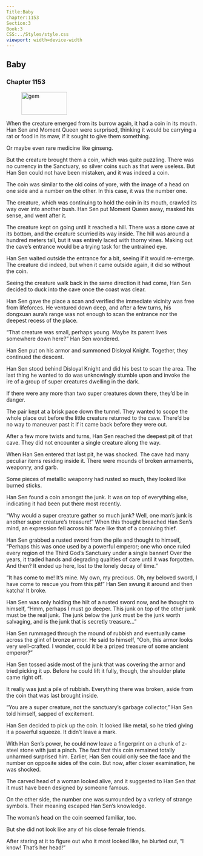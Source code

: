```yaml
---
Title:Baby 
Chapter:1153 
Section:3 
Book:3 
CSS:../Styles/style.css 
viewport: width=device-width
---
```

  
## Baby
### Chapter 1153
  
<figure>
	<img src="../Images/gem.gif" alt="gem" id="gem" width="120" height="60" />
</figure>
  

  
When the creature emerged from its burrow again, it had a coin in its mouth. Han Sen and Moment Queen were surprised, thinking it would be carrying a rat or food in its maw, if it sought to give them something.

Or maybe even rare medicine like ginseng.

But the creature brought them a coin, which was quite puzzling. There was no currency in the Sanctuary, so silver coins such as that were useless. But Han Sen could not have been mistaken, and it was indeed a coin.

The coin was similar to the old coins of yore, with the image of a head on one side and a number on the other. In this case, it was the number one.

The creature, which was continuing to hold the coin in its mouth, crawled its way over into another bush. Han Sen put Moment Queen away, masked his sense, and went after it.

The creature kept on going until it reached a hill. There was a stone cave at its bottom, and the creature scurried its way inside. The hill was around a hundred meters tall, but it was entirely laced with thorny vines. Making out the cave’s entrance would be a trying task for the untrained eye.

Han Sen waited outside the entrance for a bit, seeing if it would re-emerge. The creature did indeed, but when it came outside again, it did so without the coin.

Seeing the creature walk back in the same direction it had come, Han Sen decided to duck into the cave once the coast was clear.

Han Sen gave the place a scan and verified the immediate vicinity was free from lifeforces. He ventured down deep, and after a few turns, his dongxuan aura’s range was not enough to scan the entrance nor the deepest recess of the place.

“That creature was small, perhaps young. Maybe its parent lives somewhere down here?” Han Sen wondered.

Han Sen put on his armor and summoned Disloyal Knight. Together, they continued the descent.

Han Sen stood behind Disloyal Knight and did his best to scan the area. The last thing he wanted to do was unknowingly stumble upon and invoke the ire of a group of super creatures dwelling in the dark.

If there were any more than two super creatures down there, they’d be in danger.

The pair kept at a brisk pace down the tunnel. They wanted to scope the whole place out before the little creature returned to the cave. There’d be no way to maneuver past it if it came back before they were out.

After a few more twists and turns, Han Sen reached the deepest pit of that cave. They did not encounter a single creature along the way.

When Han Sen entered that last pit, he was shocked. The cave had many peculiar items residing inside it. There were mounds of broken armaments, weaponry, and garb.

Some pieces of metallic weaponry had rusted so much, they looked like burned sticks.

Han Sen found a coin amongst the junk. It was on top of everything else, indicating it had been put there most recently.

“Why would a super creature gather so much junk? Well, one man’s junk is another super creature’s treasure!” When this thought breached Han Sen’s mind, an expression fell across his face like that of a conniving thief.

Han Sen grabbed a rusted sword from the pile and thought to himself, “Perhaps this was once used by a powerful emperor; one who once ruled every region of the Third God’s Sanctuary under a single banner! Over the years, it traded hands and degrading qualities of care until it was forgotten. And then? It ended up here, lost to the lonely decay of time.”

“It has come to me! It’s mine. My own, my precious. Oh, my beloved sword, I have come to rescue you from this pit!” Han Sen swung it around and then katcha! It broke.

Han Sen was only holding the hilt of a rusted sword now, and he thought to himself, “Hmm, perhaps I must go deeper. This junk on top of the other junk must be the real junk. The junk below the junk must be the junk worth salvaging, and is the junk that is secretly treasure…”

Han Sen rummaged through the mound of rubbish and eventually came across the glint of bronze armor. He said to himself, “Ooh, this armor looks very well-crafted. I wonder, could it be a prized treasure of some ancient emperor?”

Han Sen tossed aside most of the junk that was covering the armor and tried picking it up. Before he could lift it fully, though, the shoulder plate came right off.

It really was just a pile of rubbish. Everything there was broken, aside from the coin that was last brought inside.

“You are a super creature, not the sanctuary’s garbage collector,” Han Sen told himself, sapped of excitement.

Han Sen decided to pick up the coin. It looked like metal, so he tried giving it a powerful squeeze. It didn’t leave a mark.

With Han Sen’s power, he could now leave a fingerprint on a chunk of z-steel stone with just a pinch. The fact that this coin remained totally unharmed surprised him. Earlier, Han Sen could only see the face and the number on opposite sides of the coin. But now, after closer examination, he was shocked.

The carved head of a woman looked alive, and it suggested to Han Sen that it must have been designed by someone famous.

On the other side, the number one was surrounded by a variety of strange symbols. Their meaning escaped Han Sen’s knowledge.

The woman’s head on the coin seemed familiar, too.

But she did not look like any of his close female friends.

After staring at it to figure out who it most looked like, he blurted out, “I know! That’s her head!”